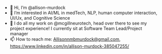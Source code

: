 - 👋 Hi, I’m @allison-murdock
- 👀 I’m interested in AI/ML in medTech, NLP,  human computer interaction, UI/Ux, and Cognitive Science
- 🌱 I do all my work on @mcgillneurotech, head over there to see my project experience! I currently sit at Software Team Lead/Project manager
- 📫 How to reach me: Allisonnmbmurdock@gmail.com, https://www.linkedin.com/in/allison-murdock-385047255/


